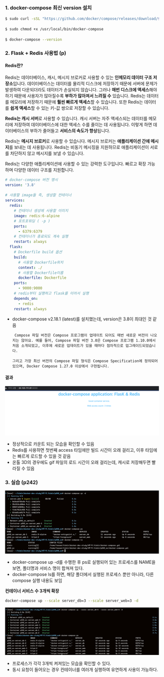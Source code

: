 
### 1. docker-compose 최신 version 설치
```bash
$ sudo curl -sSL "https://github.com/docker/compose/releases/download/$(curl -s https://api.github.com/repos/docker/compose/releases/latest | grep tag_name | cut -d '"' -f 4)/docker-compose-$(uname -s)-$(uname -m)" -o /usr/local/bin/docker-compose

$ sudo chmod +x /usr/local/bin/docker-compose

$ docker-compose --version
```



### 2. Flask + Redis 사용법 (p)

#### Redis란?


Redis는 데이터베이스, 캐시, 메시지 브로커로 사용할 수 있는 **인메모리 데이터 구조 저장소**입니다. 데이터베이스는 데이터를 물리적 디스크에 저장하기 때문에 서버에 문제가 발생하여 다운되더라도 데이터가 손실되지 않습니다. 그러나 **매번 디스크에 액세스**해야 하기 때문에 사용자가 많아질수록 **부하가 많아져서 느려질 수** 있습니다. Redis는 데이터를 메모리에 저장하기 때문에 **훨씬 빠르게 액세스**할 수 있습니다. 또한 Redis는 데이터를 **쉽게 액세스**할 수 있는 키-값 쌍으로 저장할 수 있습니다.

**Redis는 캐시 서버**로 사용할 수 있습니다. 캐시 서버는 자주 액세스되는 데이터를 메모리에 저장하여 데이터베이스에 대한 액세스 수를 줄이는 데 사용됩니다. 이렇게 하면 데이터베이스의 부하가 줄어들고 **서비스의 속도가 향상**됩니다.

Redis는 **메시지 브로커**로 사용할 수 있습니다. 메시지 브로커는 **애플리케이션 간에 메시지**를 보내는 데 사용됩니다. Redis는 비동기 메시징을 지원하므로 애플리케이션이 서로를 차단하지 않고 메시지를 보낼 수 있습니다.

Redis는 다양한 애플리케이션에 사용할 수 있는 강력한 도구입니다. 빠르고 확장 가능하며 다양한 데이터 구조를 지원합니다.

```yaml
# docker-compose 버전 명시
version: '3.8'

# 사용할 image들 즉, 생성할 컨테이너
services:
  redis:
    # 컨테이너 생성에 사용할 이미지
    image: redis:6-alpine
    # 포트포워딩 ( -p )
    ports:
      - 6379:6379
    # 컨테이너가 종료되도 계속 실행
    restart: always
  flask:
    # Dockerfile build 옵션
    build: 
      # 사용할 Dockerfile위치
      context: ./
      # 사용할 Dockerfile이름
      dockerfile: Dockerfile
    ports:
      - 9000:9000
    # redis부터 실행하고 flask를 이어서 실행
    depends_on:
      - redis
    restart: always

```



- docker-compose v2.18.1 (latest)를 설치했는데, version은 3.8이 최대인 것 같음

  ```text
   Compose 파일 버전은 Compose 프로그램이 업데이트 되어도 매번 새로운 버전이 나오지는 않아요. 예를 들어, Compose 파일 버전 3.0은 Compose 프로그램 1.10.0에서 처음 소개되었고, 이후에 새로운 업데이트가 있을 때마다 점차적으로 업그레이드되었습니다.
  
  그리고 가장 최신 버전의 Compose 파일 형식은 Compose Specification에 정의되어 있으며, Docker Compose 1.27.0 이상에서 구현됩니다.
  ```

  

#### 결과

![image-20230521162258390](assets/image-20230521162258390.png)

- 정상적으로 카운트 되는 모습을 확인할 수 있음
- Redis를 사용하면 첫번째 access 타임에만 빌드 시간이 오래 걸리고, 이후 타임에는 빠르게 로드할 수 있을 것 같음
- 온톨 3D의 경우에도 gif 파일의 로드 시간이 오래 걸리는데, 캐시로 저장해두면 빨라질 수 있음



### 3. 실습 (p242)

![image-20230521164835307](assets/image-20230521164835307.png)

- docker-compose up -d를 수행한 후 ps로 실행되어 있는 프로세스를 NAME을 보면, 폴더명과 서비스 명이 합쳐져 있다. 
- docker-compose ls를 하면, 해당 폴더에서 실행된 프로세스 뿐만 아니라, 다른 compose 실행 내용도 보임

**컨테이너 서비스 수 3개씩 확장**

```bash
docker-compose up --scale server_db=3 --scale server_web=3 -d
```

![image-20230521184343807](assets/image-20230521184343807.png)

- 프로세스가 각각 3개씩 켜져있는 모습을 확인할 수 있다. 
- 동시 요청이 들어오는 경우 컨테이너를 여러개 실행하여 유연하게 사용이 가능하다. 